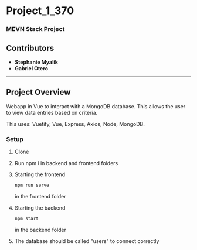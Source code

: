 # Project_1_370

### MEVN Stack Project

## Contributors
- **Stephanie Myalik**
- **Gabriel Otero**

---
## Project Overview

Webapp in Vue to interact with a MongoDB database. This allows the user to view data entries based on criteria.

This uses: Vuetify, Vue, Express, Axios, Node, MongoDB.

### Setup

1. Clone
2. Run npm i in backend and frontend folders
3. Starting the frontend

    ```bash
    npm run serve
    ```

    in the frontend folder

4. Starting the backend

    ```bash
    npm start
    ```

    in the backend folder

5. The database should be called "users" to connect correctly

